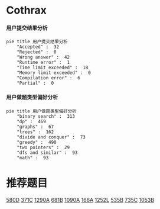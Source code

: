 # Cothrax

<!-- tabs:start -->



#### **用户提交结果分析**

```mermaid
pie title 用户提交结果分析
    "Accepted" :  32
    "Rejected" :  0
    "Wrong answer" :  42
    "Runtime error" :  1
    "Time limit exceeded" :  18
    "Memory limit exceeded" :  0
    "Compilation error" :  6
    "Partial" :  0
```

#### **用户做题类型偏好分析**

```mermaid
pie title 用户做题类型偏好分析
    "binary search" :  313
    "dp" :  469
    "graphs" :  67
    "trees" :  162
    "divide and conquer" :  73
    "greedy" :  490
    "two pointers" :  29
    "dfs and similar" :  93
    "math" :  93
```



<!-- tabs:end -->
# 推荐题目
[580D](https://codeforces.com/contest/580/problem/D)
[371C](https://codeforces.com/contest/371/problem/C)
[1290A](https://codeforces.com/contest/1290/problem/A)
[681B](https://codeforces.com/contest/681/problem/B)
[1090A](https://codeforces.com/contest/1090/problem/A)
[166A](https://codeforces.com/contest/166/problem/A)
[1252L](https://codeforces.com/contest/1252/problem/L)
[535B](https://codeforces.com/contest/535/problem/B)
[735C](https://codeforces.com/contest/735/problem/C)
[1053B](https://codeforces.com/contest/1053/problem/B)
